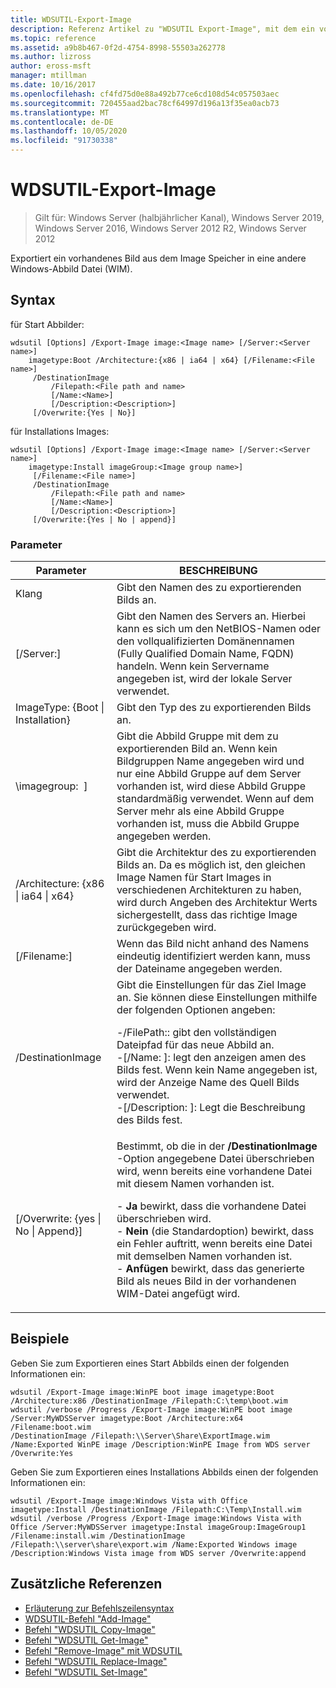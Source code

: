 ```yaml
---
title: WDSUTIL-Export-Image
description: Referenz Artikel zu "WDSUTIL Export-Image", mit dem ein vorhandenes Image aus dem Image Speicher in eine andere Windows-Abbild Datei (WIM-Datei) exportiert wird.
ms.topic: reference
ms.assetid: a9b8b467-0f2d-4754-8998-55503a262778
ms.author: lizross
author: eross-msft
manager: mtillman
ms.date: 10/16/2017
ms.openlocfilehash: cf4fd75d0e88a492b77ce6cd108d54c057503aec
ms.sourcegitcommit: 720455aad2bac78cf64997d196a13f35ea0acb73
ms.translationtype: MT
ms.contentlocale: de-DE
ms.lasthandoff: 10/05/2020
ms.locfileid: "91730338"
---
```

# <a name="wdsutil-export-image"></a>WDSUTIL-Export-Image

> Gilt für: Windows Server (halbjährlicher Kanal), Windows Server 2019, Windows Server 2016, Windows Server 2012 R2, Windows Server 2012

Exportiert ein vorhandenes Bild aus dem Image Speicher in eine andere Windows-Abbild Datei (WIM).

## <a name="syntax"></a>Syntax
für Start Abbilder:
```
wdsutil [Options] /Export-Image image:<Image name> [/Server:<Server name>]
    imagetype:Boot /Architecture:{x86 | ia64 | x64} [/Filename:<File name>]
     /DestinationImage
         /Filepath:<File path and name>
         [/Name:<Name>]
         [/Description:<Description>]
     [/Overwrite:{Yes | No}]
```
für Installations Images:
```
wdsutil [Options] /Export-Image image:<Image name> [/Server:<Server name>]
    imagetype:Install imageGroup:<Image group name>]
     [/Filename:<File name>]
     /DestinationImage
         /Filepath:<File path and name>
         [/Name:<Name>]
         [/Description:<Description>]
     [/Overwrite:{Yes | No | append}]
```
### <a name="parameters"></a>Parameter
|Parameter|BESCHREIBUNG|
|-------|--------|
| Klang<Image name>|Gibt den Namen des zu exportierenden Bilds an.|
|[/Server:<Server name>]|Gibt den Namen des Servers an. Hierbei kann es sich um den NetBIOS-Namen oder den vollqualifizierten Domänennamen (Fully Qualified Domain Name, FQDN) handeln. Wenn kein Servername angegeben ist, wird der lokale Server verwendet.|
| ImageType: {Boot &#124; Installation}|Gibt den Typ des zu exportierenden Bilds an.|
|\imagegroup: <Image group name> ]|Gibt die Abbild Gruppe mit dem zu exportierenden Bild an. Wenn kein Bildgruppen Name angegeben wird und nur eine Abbild Gruppe auf dem Server vorhanden ist, wird diese Abbild Gruppe standardmäßig verwendet. Wenn auf dem Server mehr als eine Abbild Gruppe vorhanden ist, muss die Abbild Gruppe angegeben werden.|
|/Architecture: {x86 &#124; ia64 &#124; x64}|Gibt die Architektur des zu exportierenden Bilds an. Da es möglich ist, den gleichen Image Namen für Start Images in verschiedenen Architekturen zu haben, wird durch Angeben des Architektur Werts sichergestellt, dass das richtige Image zurückgegeben wird.|
|[/Filename:<Filename>]|Wenn das Bild nicht anhand des Namens eindeutig identifiziert werden kann, muss der Dateiname angegeben werden.|
|/DestinationImage|Gibt die Einstellungen für das Ziel Image an. Sie können diese Einstellungen mithilfe der folgenden Optionen angeben:<p>-/FilePath:: <File path and name> gibt den vollständigen Dateipfad für das neue Abbild an.<br />-[/Name: <Name> ]: legt den anzeigen amen des Bilds fest. Wenn kein Name angegeben ist, wird der Anzeige Name des Quell Bilds verwendet.<br />-[/Description: <Description>]: Legt die Beschreibung des Bilds fest.|
|[/Overwrite: {yes &#124; No &#124; Append}]|Bestimmt, ob die in der **/DestinationImage** -Option angegebene Datei überschrieben wird, wenn bereits eine vorhandene Datei mit diesem Namen vorhanden ist.<p>-   **Ja** bewirkt, dass die vorhandene Datei überschrieben wird.<br />-   **Nein** (die Standardoption) bewirkt, dass ein Fehler auftritt, wenn bereits eine Datei mit demselben Namen vorhanden ist.<br />-   **Anfügen** bewirkt, dass das generierte Bild als neues Bild in der vorhandenen WIM-Datei angefügt wird.|
## <a name="examples"></a>Beispiele
Geben Sie zum Exportieren eines Start Abbilds einen der folgenden Informationen ein:
```
wdsutil /Export-Image image:WinPE boot image imagetype:Boot /Architecture:x86 /DestinationImage /Filepath:C:\temp\boot.wim
wdsutil /verbose /Progress /Export-Image image:WinPE boot image /Server:MyWDSServer imagetype:Boot /Architecture:x64 /Filename:boot.wim
/DestinationImage /Filepath:\\Server\Share\ExportImage.wim /Name:Exported WinPE image /Description:WinPE Image from WDS server /Overwrite:Yes
```
Geben Sie zum Exportieren eines Installations Abbilds einen der folgenden Informationen ein:
```
wdsutil /Export-Image image:Windows Vista with Office imagetype:Install /DestinationImage /Filepath:C:\Temp\Install.wim
wdsutil /verbose /Progress /Export-Image image:Windows Vista with Office /Server:MyWDSServer imagetype:Instal imageGroup:ImageGroup1
/Filename:install.wim /DestinationImage /Filepath:\\server\share\export.wim /Name:Exported Windows image /Description:Windows Vista image from WDS server /Overwrite:append
```
## <a name="additional-references"></a>Zusätzliche Referenzen
- [Erläuterung zur Befehlszeilensyntax](command-line-syntax-key.md)
- [WDSUTIL-Befehl "Add-Image"](wdsutil-add-image.md)
- [Befehl "WDSUTIL Copy-Image"](wdsutil-copy-image.md)
- [Befehl "WDSUTIL Get-Image"](wdsutil-get-image.md)
- [Befehl "Remove-Image" mit WDSUTIL](wdsutil-remove-image.md)
- [Befehl "WDSUTIL Replace-Image"](wdsutil-replace-image.md)
- [Befehl "WDSUTIL Set-Image"](wdsutil-set-image.md)
